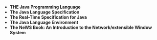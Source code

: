 <ul>
 <li><b><a target="_blank" href="https://github.com/manjunath5496/James-Gosling-Books/blob/master/gos(1).pdf" style="text-decoration:none;">THE Java Programming Language</a></b></li>
  
<li><b><a target="_blank" href="https://github.com/manjunath5496/James-Gosling-Books/blob/master/gos(2).pdf" style="text-decoration:none;">The Java Language Specification</a></b></li>  
  
<li><b><a target="_blank" href="https://github.com/manjunath5496/James-Gosling-Books/blob/master/gos(3).pdf" style="text-decoration:none;">The Real-Time Specification for Java</a></b></li>
                               
 <li><b><a target="_blank" href="https://github.com/manjunath5496/James-Gosling-Books/blob/master/gos(4).pdf" style="text-decoration:none;">The Java Language Environment</a></b></li>                              
<li><b><a target="_blank" href="https://github.com/manjunath5496/James-Gosling-Books/blob/master/gos(5).pdf" style="text-decoration:none;"> The NeWS Book: An Introduction to the Network/extensible Window System </a></b></li>
</ul>
